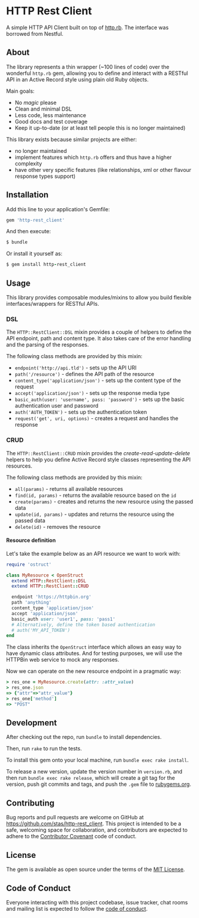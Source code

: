 # HTTP Rest Client

A simple HTTP API Client built on top of
[http.rb](https://github.com/httprb/http). The interface was borrowed from Nestful.

## About

The library represents a thin wrapper (~100 lines of code) over the wonderful
`http.rb` gem, allowing you to define and interact with a RESTful API in an
Active Record style using plain old Ruby objects.

Main goals:
 * No _magic_ please
 * Clean and minimal DSL
 * Less code, less maintenance
 * Good docs and test coverage
 * Keep it up-to-date (or at least tell people this is no longer maintained)

This library exists because similar projects are either:
 * no longer maintained
 * implement features which `http.rb` offers and thus have a higher complexity
 * have other very specific features (like relationships, xml or other flavour
   response types support)

## Installation

Add this line to your application's Gemfile:

```ruby
gem 'http-rest_client'
```

And then execute:

```ruby
$ bundle
```

Or install it yourself as:

```ruby
$ gem install http-rest_client
```

## Usage

This library provides composable modules/mixins to allow you build flexible
interfaces/wrappers for RESTful APIs.

### DSL

The `HTTP::RestClient::DSL` mixin provides a couple of helpers to define
the API endpoint, path and content type. It also takes care of the error
handling and the parsing of the responses.

The following class methods are provided by this mixin:
 * `endpoint('http://api.tld')` - sets up the API URI
 * `path('/resource')` - defines the API path of the resource
 * `content_type('application/json')` - sets up the content type of the request
 * `accept('application/json')` - sets up the response media type
 * `basic_auth(user: 'username', pass: 'password')` - sets up the basic
   authentication user and password
 * `auth('AUTH_TOKEN')` - sets up the authentication token
 * `request('get', uri, options)` - creates a request and handles the response

### CRUD

The `HTTP::RestClient::CRUD` mixin provides the _create-read-update-delete_ helpers
to help you define Active Record style classes representing the API resources.

The following class methods are provided by this mixin:
 * `all(params)` - returns all available resources
 * `find(id, params)` - returns the available resource based on the `id`
 * `create(params)` - creates and returns the new resource using the passed data
 * `update(id, params)` - updates and returns the resource using the passed data
 * `delete(id)` - removes the resource

#### Resource definition

Let's take the example below as an API resource we want to work with:
```ruby
require 'ostruct'

class MyResource < OpenStruct
  extend HTTP::RestClient::DSL
  extend HTTP::RestClient::CRUD

  endpoint 'https://httpbin.org'
  path 'anything'
  content_type 'application/json'
  accept 'application/json'
  basic_auth user: 'user1', pass: 'pass1'
  # Alternatively, define the token based authentication
  # auth('MY_API_TOKEN')
end
```
The class inherits the `OpenStruct` interface which allows an easy way to have
dynamic class attributes. And for testing purposes, we will use the HTTPBin
web service to mock any responses.

Now we can operate on the new resource endpoint in a pragmatic way:

```ruby
> res_one = MyResource.create(attr: :attr_value)
> res_one.json
=> {"attr"=>"attr_value"}
> res_one['method']
=> "POST"
```

## Development

After checking out the repo, run `bundle` to install dependencies.

Then, run `rake` to run the tests.

To install this gem onto your local machine, run `bundle exec rake install`.

To release a new version, update the version number in `version.rb`, and then
run `bundle exec rake release`, which will create a git tag for the version,
push git commits and tags, and push the `.gem` file to
[rubygems.org](https://rubygems.org).

## Contributing

Bug reports and pull requests are welcome on GitHub at
https://github.com/stas/http-rest_client. This project is intended to be
a safe, welcoming space for collaboration, and contributors are expected to
adhere to the [Contributor Covenant](http://contributor-covenant.org) code of
conduct.

## License

The gem is available as open source under the terms of the [MIT License](https://opensource.org/licenses/MIT).

## Code of Conduct

Everyone interacting with this project codebase, issue
tracker, chat rooms and mailing list is expected to follow the [code of
conduct](https://github.com/[USERNAME]/active_record_pgcrypto/blob/master/CODE_OF_CONDUCT.md).

